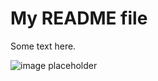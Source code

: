 # My README file

Some text here.

![image placeholder](https://worldwideinterweb.com/wp-content/uploads/2016/08/best-picture-of-the-internet.jpg)